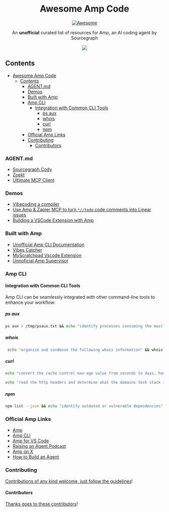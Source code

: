 <!--lint ignore awesome-toc-->
<div align="center">

<!-- title -->

<!--lint ignore no-dead-urls-->

# Awesome Amp Code

[![Awesome](https://awesome.re/badge.svg)](https://awesome.re)

<!-- subtitle -->

An **unofficial** curated list of resources for Amp, an AI coding agent by Sourcegraph

<!-- image -->

<img src="https://github.com/user-attachments/assets/44099391-3976-473d-bcf8-95fd7b980f99" />

<!-- description -->

</div>

<!-- TOC -->

<!--lint disable awesome-toc-->

## Contents

- [Awesome Amp Code](#awesome-amp-code)
  - [Contents](#contents)
    - [AGENT.md](#agentmd)
    - [Demos](#demos)
    - [Built with Amp](#built-with-amp)
    - [Amp CLI](#amp-cli)
      - [Integration with Common CLI Tools](#integration-with-common-cli-tools)
        - [ps aux](#ps-aux)
        - [whois](#whois)
        - [curl](#curl)
        - [npm](#npm)
    - [Official Amp Links](#official-amp-links)
    - [Contributing](#contributing)
      - [Contributors](#contributors)

<!-- CONTENT -->

### AGENT.md

- [Sourcegraph Cody](https://sourcegraph.com/github.com/sourcegraph/cody/-/blob/AGENT.md)
- [Zoekt](https://sourcegraph.com/github.com/sourcegraph/zoekt/-/blob/AGENT.md)
- [Ultimate MCP Client](https://github.com/Dicklesworthstone/ultimate_mcp_client/blob/main/AGENT.md)

### Demos

- [Vibecoding a compiler](https://x.com/GeoffreyHuntley/status/1921336503805886894)
- [Use Amp & Zapier MCP to turn `*//todo` code comments into Linear issues](https://x.com/jdorfman/status/1926007226969231861)
- [Building a VSCode Extension with Amp](https://youtu.be/l-VUgg6NmDs?si=5M-D1YOyG4TWk6xS)

### Built with Amp

- [Unofficial Amp CLI Documentation](https://github.com/jdorfman/awesome-amp-code/blob/main/amp_cli_docs.md)
- [Vibes Catcher](https://www.vibescatcher.com/)
- [MyScratchpad Vscode Extension](https://marketplace.visualstudio.com/items?itemName=jccoder.myscratchpad)
- [Unnoficial Amp Supervisor](https://github.com/ctrl-cheeb-del/manager)

### Amp CLI

#### Integration with Common CLI Tools

Amp CLI can be seamlessly integrated with other command-line tools to enhance your workflow:

##### ps aux

```bash
ps aux > /tmp/psaux.txt && echo "identify processes consuming the most resources" && cat /tmp/psaux.txt | amp
```

##### whois

```bash
 echo "organize and condense the following whois information" && whois example.com | amp
```

##### curl

```bash
echo "convert the cache control max-age value from seconds to days, hours, minutes" $(curl -I https://example.com) | amp
```

```bash
echo "read the http headers and determine what the domains tech stack is." $(curl -Is https://example.com) | amp
```

##### npm

```bash
npm list --json && echo "identify outdated or vulnerable dependencies" | amp
```

### Official Amp Links

- [Amp](https://ampcode.com)
- [Amp CLI](https://www.npmjs.com/package/@sourcegraph/amp)
- [Amp for VS Code](https://marketplace.visualstudio.com/items?itemName=sourcegraph.amp)
- [Raising an Agent Podcast](https://ampcode.com/podcast)
- [Amp on X](https://x.com/ampcode)
- [How to Build an Agent](https://ampcode.com/how-to-build-an-agent)

### Contributing

[Contributions of any kind welcome, just follow the guidelines](contributing.md)!

#### Contributors

[Thanks goes to these contributors](https://github.com/jdorfman/awesome-amp-code/graphs/contributors)!
